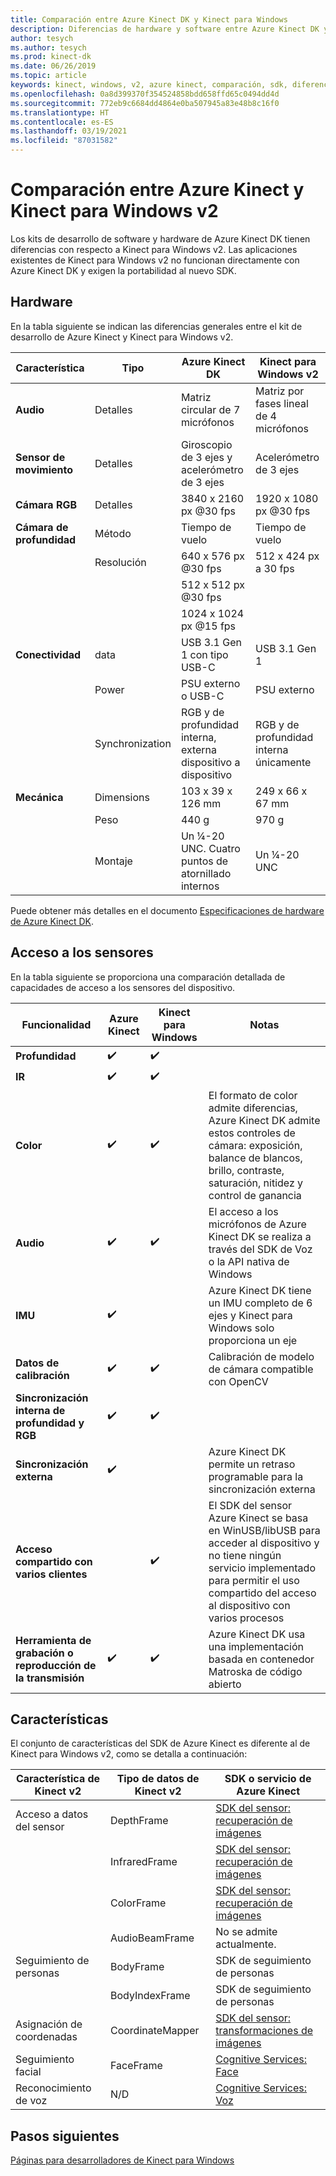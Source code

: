 ```yaml
---
title: Comparación entre Azure Kinect DK y Kinect para Windows
description: Diferencias de hardware y software entre Azure Kinect DK y Kinect para Windows v2
author: tesych
ms.author: tesych
ms.prod: kinect-dk
ms.date: 06/26/2019
ms.topic: article
keywords: kinect, windows, v2, azure kinect, comparación, sdk, diferencias, hardware, software
ms.openlocfilehash: 0a8d399370f354524858bdd658ffd65c0494dd4d
ms.sourcegitcommit: 772eb9c6684dd4864e0ba507945a83e48b8c16f0
ms.translationtype: HT
ms.contentlocale: es-ES
ms.lasthandoff: 03/19/2021
ms.locfileid: "87031582"
---
```

# <a name="azure-kinect-and-kinect-windows-v2-comparison"></a>Comparación entre Azure Kinect y Kinect para Windows v2

Los kits de desarrollo de software y hardware de Azure Kinect DK tienen diferencias con respecto a Kinect para Windows v2. Las aplicaciones existentes de Kinect para Windows v2 no funcionan directamente con Azure Kinect DK y exigen la portabilidad al nuevo SDK.  

## <a name="hardware"></a>Hardware

En la tabla siguiente se indican las diferencias generales entre el kit de desarrollo de Azure Kinect y Kinect para Windows v2.

| Característica | Tipo | Azure Kinect DK | Kinect para Windows v2 |
| ------- | ---- | --------------- | --------------------- |
| **Audio** | Detalles  | Matriz circular de 7 micrófonos | Matriz por fases lineal de 4 micrófonos |
| **Sensor de movimiento** | Detalles | Giroscopio de 3 ejes y acelerómetro de 3 ejes | Acelerómetro de 3 ejes |
| **Cámara RGB**    | Detalles | 3840 x 2160 px @30 fps | 1920 x 1080 px @30 fps |
| **Cámara de profundidad**  | Método   | Tiempo de vuelo | Tiempo de vuelo |
|                   | Resolución | 640 x 576 px @30 fps | 512 x 424 px a 30 fps |
|                   |            | 512 x 512 px @30 fps |                       |
|                   |            | 1024 x 1024 px @15 fps |                       |
| **Conectividad** | data | USB 3.1 Gen 1 con tipo USB-C  | USB 3.1 Gen 1|
|  | Power | PSU externo o USB-C | PSU externo |
|  | Synchronization | RGB y de profundidad interna, externa dispositivo a dispositivo| RGB y de profundidad interna únicamente |
| **Mecánica** | Dimensions | 103 x 39 x 126 mm | 249 x 66 x 67 mm |
|  | Peso | 440 g | 970 g |
| | Montaje | Un ¼-20 UNC. Cuatro puntos de atornillado internos | Un ¼-20 UNC |

Puede obtener más detalles en el documento [Especificaciones de hardware de Azure Kinect DK](hardware-specification.md).

## <a name="sensor-access"></a>Acceso a los sensores

En la tabla siguiente se proporciona una comparación detallada de capacidades de acceso a los sensores del dispositivo.

| **Funcionalidad**| **Azure Kinect** | **Kinect para Windows** | **Notas** |
|---------|---------|------------|---------|
| **Profundidad** | ✔️ | ✔️ |    |   |
| **IR** | ✔️ | ✔️ |  |
| **Color** | ✔️ | ✔️ | El formato de color admite diferencias, Azure Kinect DK admite estos controles de cámara: exposición, balance de blancos, brillo, contraste, saturación, nitidez y control de ganancia |
| **Audio** | ✔️ | ✔️ | El acceso a los micrófonos de Azure Kinect DK se realiza a través del SDK de Voz o la API nativa de Windows |
| **IMU** | ✔️ |  | Azure Kinect DK tiene un IMU completo de 6 ejes y Kinect para Windows solo proporciona un eje |
| **Datos de calibración** | ✔️ | ✔️ | Calibración de modelo de cámara compatible con OpenCV |
| **Sincronización interna de profundidad y RGB** | ✔️ | ✔️ |  |
| **Sincronización externa**| ✔️|  | Azure Kinect DK permite un retraso programable para la sincronización externa |
| **Acceso compartido con varios clientes** | | ✔️ | El SDK del sensor Azure Kinect se basa en WinUSB/libUSB para acceder al dispositivo y no tiene ningún servicio implementado para permitir el uso compartido del acceso al dispositivo con varios procesos |
| **Herramienta de grabación o reproducción de la transmisión** | ✔️ | ✔️ | Azure Kinect DK usa una implementación basada en contenedor Matroska de código abierto |

## <a name="features"></a>Características

El conjunto de características del SDK de Azure Kinect es diferente al de Kinect para Windows v2, como se detalla a continuación:

| **Característica de Kinect v2** | **Tipo de datos de Kinect v2** | **SDK o servicio de Azure Kinect** |
|--------|--------|------|
| Acceso a datos del sensor |DepthFrame| [SDK del sensor: recuperación de imágenes](retrieve-images.md) 
| |InfraredFrame | [SDK del sensor: recuperación de imágenes](retrieve-images.md) 
| | ColorFrame | [SDK del sensor: recuperación de imágenes](retrieve-images.md) | 
| | AudioBeamFrame |No se admite actualmente. 
| Seguimiento de personas | BodyFrame | SDK de seguimiento de personas |
| | BodyIndexFrame | SDK de seguimiento de personas  |
| Asignación de coordenadas|CoordinateMapper| [SDK del sensor: transformaciones de imágenes](use-image-transformation.md) |
|Seguimiento facial | FaceFrame | [Cognitive Services: Face](https://azure.microsoft.com/services/cognitive-services/face/)       |
|    Reconocimiento de voz    |    N/D                      |    [Cognitive Services: Voz](https://azure.microsoft.com/services/cognitive-services/directory/speech/)     |

## <a name="next-steps"></a>Pasos siguientes

[Páginas para desarrolladores de Kinect para Windows](https://developer.microsoft.com/windows/kinect)
